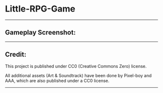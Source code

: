 # Little-RPG-Game

---

## Gameplay Screenshot:



--- 

## Credit:

This project is published under CC0 (Creative Commons Zero) license.

All additional assets (Art & Soundtrack) have been done by Pixel-boy and AAA, which are also published under a CC0 license.

---
